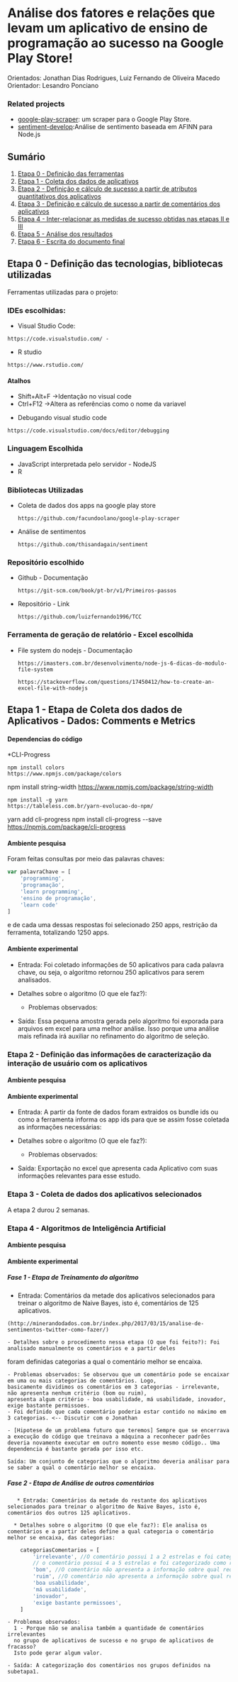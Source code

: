 # Análise dos fatores e relações que levam um aplicativo de ensino de programação ao sucesso na Google Play Store!
Orientados: Jonathan Dias Rodrigues,  Luiz Fernando de Oliveira Macedo
Orientador: Lesandro Ponciano 

### Related projects

* [google-play-scraper](https://github.com/luizfernando1996/TCC/tree/master/bibliotecas/google-play-scraper): um scraper para o Google Play Store.
* [sentiment-develop]():Análise de sentimento baseada em AFINN para Node.js

## Sumário

  1. [Etapa 0 - Definição das ferramentas](#etapa-0---definição-das-tecnologias)
  1. [Etapa 1 - Coleta dos dados de aplicativos](#etapa-1---seleção-dos-aplicativos)
  1. [Etapa 2 - Definição e cálculo de sucesso a partir de atributos quantitativos dos aplicativos]()
  1. [Etapa 3 - Definição e cálculo de sucesso a partir de comentários dos aplicativos]()
  1. [Etapa 4 - Inter-relacionar as medidas de sucesso obtidas nas etapas II e III]()
  1. [Etapa 5 - Análise dos resultados]()
  1. [Etapa 6 -  Escrita do documento final]()

## Etapa 0 - Definição das tecnologias, bibliotecas utilizadas
 Ferramentas utilizadas para o projeto:

### IDEs escolhidas:   
  * Visual Studio Code:
  ```
  https://code.visualstudio.com/ - 
  ```  
  * R studio
  ```
  https://www.rstudio.com/
  ```
  
#### Atalhos
  - Shift+Alt+F ->Identação no visual code  
  - Ctrl+F12 ->Altera as referências como o nome da variavel  
  
  * Debugando visual studio code
  ```
  https://code.visualstudio.com/docs/editor/debugging
  ```
### Linguagem Escolhida
  * JavaScript interpretada pelo servidor - NodeJS  
  * R

### Bibliotecas Utilizadas  
  * Coleta de dados dos apps na google play store 
    ```
    https://github.com/facundoolano/google-play-scraper
    ```
  * Análise de sentimentos
    ```
    https://github.com/thisandagain/sentiment
    ```
### Repositório escolhido  
  * Github - Documentação
    ```
    https://git-scm.com/book/pt-br/v1/Primeiros-passos        
    ```
  * Repositório - Link
    ```
    https://github.com/luizfernando1996/TCC
    ```
### Ferramenta de geração de relatório  - Excel escolhida
  * File system do nodejs - Documentação  
    ``` 
    https://imasters.com.br/desenvolvimento/node-js-6-dicas-do-modulo-file-system
    ```
    ```
    https://stackoverflow.com/questions/17450412/how-to-create-an-excel-file-with-nodejs

    ```
## Etapa 1 - Etapa de Coleta dos dados de Aplicativos - Dados: Comments e Metrics 

#### Dependencias do código
  *CLI-Progress
  ```
  npm install colors
  https://www.npmjs.com/package/colors
  ```
  npm install string-width
  https://www.npmjs.com/package/string-width
  ```
  npm install -g yarn
  https://tableless.com.br/yarn-evolucao-do-npm/
  ```
  yarn add cli-progress
  npm install cli-progress --save
  https://npmjs.com/package/cli-progress

#### Ambiente pesquisa
Foram feitas consultas por meio das  palavras chaves:
```javascript
var palavraChave = [
    'programming',
    'programação',
    'learn programming',
    'ensino de programação',
    'learn code'
] 
```
e de cada uma dessas respostas foi selecionado 250 apps, restrição da ferramenta, totalizando 1250 apps.

#### Ambiente experimental
   - Entrada: Foi coletado informações de 50 aplicativos para cada palavra chave, ou seja, 
o algoritmo retornou 250 aplicativos para serem analisados.

   - Detalhes sobre o algoritmo (O que ele faz?):
     - Problemas observados:

   - Saída: Essa pequena amostra  gerada pelo algoritmo foi exporada para arquivos em excel 
para uma melhor análise. Isso porque uma análise mais refinada irá auxiliar no 
refinamento do algoritmo de seleção.

### Etapa 2 - Definição das informações de caracterização da interação de usuário com os aplicativos

#### Ambiente pesquisa

#### Ambiente experimental
   - Entrada: A partir da fonte de dados foram extraidos os bundle ids 
ou como a ferramenta informa os app ids para que se assim fosse coletada as informações necessárias:

   - Detalhes sobre o algoritmo (O que ele faz?):
     - Problemas observados:

   - Saída: Exportação no excel que apresenta cada Aplicativo com suas informações relevantes para esse estudo.

### Etapa 3 - Coleta de dados dos aplicativos selecionados

A etapa 2 durou 2 semanas.

### Etapa 4 - Algoritmos de Inteligência Artificial

#### Ambiente pesquisa

#### Ambiente experimental

##### Fase 1 - Etapa de Treinamento do algoritmo 
   - Entrada: Comentários da metade dos aplicativos selecionados para treinar o 
  algoritmo de Naive Bayes, isto é, comentários de 125 aplicativos.
```
(http://minerandodados.com.br/index.php/2017/03/15/analise-de-sentimentos-twitter-como-fazer/)
```
    - Detalhes sobre o procedimento nessa etapa (O que foi feito?): Foi analisado manualmente os comentários e a partir deles 
   foram definidas categorias a qual o comentário melhor se encaixa.

    - Problemas observados: Se observou que um comentário pode se encaixar em uma ou mais categorias de comentários. Logo, 
    basicamente dividimos os comentários em 3 categorias - irrelevante, não apresenta nenhum critério (bom ou ruim), 
    apresenta algum critério - boa usabilidade, má usabilidade, inovador, exige bastante permissoes.
    - Foi definido que cada comentário poderia estar contido no máximo em 3 categorias. <-- Discutir com o Jonathan

    - [Hipotese de um problema futuro que teremos] Sempre que se encerrava a execução do código que treinava a máquina a reconhecer padrões 
    deveria novamente executar em outro momento esse mesmo código.. Uma dependencia é bastante gerada por isso etc.

    Saída: Um conjunto de categorias que o algoritmo deveria análisar para se saber a qual o comentário melhor se encaixa.

##### Fase 2 - Etapa de Análise de outros comentários 
       * Entrada: Comentários da metade do restante dos aplicativos selecionados para treinar o algoritmo de Naive Bayes, isto é, comentários dos outros 125 aplicativos.

      * Detalhes sobre o algoritmo (O que ele faz?): Ele analisa os comentários e a partir deles define a qual categoria o comentário melhor se encaixa, das categorias:
  
```javascript
    categoriasComentarios = [
        'irrelevante', //O comentário possui 1 a 2 estrelas e foi categorizado como bom ou
        // o comentário possui 4 a 5 estrelas e foi categorizado como ruim 
        'bom', //O comentário não apresenta a informação sobre qual requisito o software é bom
        'ruim', //O comentário não apresenta a informação sobre qual requisito o software é ruim
        'boa usabilidade',
        'má usabilidade',
        'inovador',
        'exige bastante permissoes',
    ]
```
    - Problemas observados:
      1 - Porque não se analisa também a quantidade de comentários irrelevantes 
      no grupo de aplicativos de sucesso e no grupo de aplicativos de fracasso? 
      Isto pode gerar algum valor.

    - Saída: A categorização dos comentários nos grupos definidos na subetapa1.
